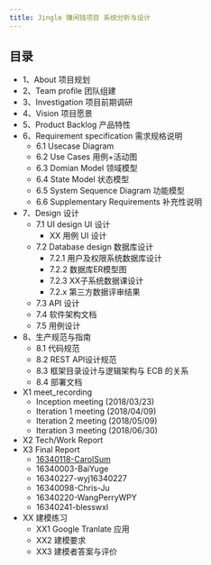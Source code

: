 ```yaml
---
title: Jingle 赚闲钱项目 系统分析与设计
---
```



## 目录
  
- 1、About 项目规划
- 2、Team profile 团队组建
- 3、Investigation 项目前期调研
- 4、Vision 项目愿景
- 5、Product Backlog 产品特性
- 6、Requirement specification 需求规格说明
    - 6.1 Usecase Diagram
    - 6.2 Use Cases 用例+活动图
    - 6.3 Domian Model 领域模型
    - 6.4 State Model 状态模型
    - 6.5 System Sequence Diagram 功能模型
    - 6.6 Supplementary Requirements 补充性说明
- 7、Design 设计
    - 7.1 UI design UI 设计
        - XX 用例 UI 设计
    - 7.2 Database design 数据库设计
        - 7.2.1 用户及权限系统数据库设计
        - 7.2.2 数据库ER模型图
        - 7.2.3 XX子系统数据课设计
        - 7.2.x 第三方数据评审结果
    - 7.3 API 设计
    - 7.4 软件架构文档
    - 7.5 用例设计
- 8、生产规范与指南
    - 8.1 代码规范
    - 8.2 REST API设计规范
    - 8.3 框架目录设计与逻辑架构与 ECB 的关系
    - 8.4 部署文档
- X1 meet_recording
    - Inception meeting (2018/03/23)
    - Iteration 1 meeting (2018/04/09)
    - Iteration 2 meeting (2018/05/09)
    - Iteration 3 meeting (2018/06/30)
- X2 Tech/Work Report
- X3 Final Report
    - [16340118-CarolSum](https://blog.csdn.net/bkjs626/article/details/94137876)
    - 16340003-BaiYuge
    - 16340227-wyj16340227
    - 16340098-Chris-Ju
    - 16340220-WangPerryWPY
    - 16340241-blesswxl
- XX 建模练习
    - XX1 Google Tranlate 应⽤
    - XX2 建模要求
    - XX3 建模者答案与评价

